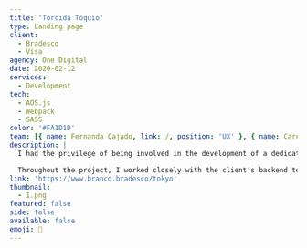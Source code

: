 ```yaml
---
title: 'Torcida Tóquio'
type: Landing page
client:
  - Bradesco
  - Visa
agency: One Digital
date: 2020-02-12
services:
  - Development
tech:
  - AOS.js
  - Webpack
  - SASS
color: '#FA1D1D'
team: [{ name: Fernanda Cajado, link: /, position: 'UX' }, { name: Caroline Silva, link: /, position: 'UI' }]
description: |
  I had the privilege of being involved in the development of a dedicated landing page for Bradesco, specifically designed to promote an action-focused campaign associated with the Tokyo 2020 Olympics. The landing page seamlessly integrated various sections that connected with the client's backend team. This allowed users to easily track the number of coupons generated based on their expenses with Bradesco credit cards, providing them with the exciting opportunity to participate in a raffle and potentially win shopping vouchers. To ensure a cohesive user experience, I utilized my front-end expertise to create a visually appealing and responsive design that perfectly aligned with the client's brand guidelines.

  Throughout the project, I worked closely with the client's backend team, fostering a collaborative environment that facilitated a smooth integration process and effective data tracking. By implementing advanced analytics tools, we were able to closely monitor user engagement and measure the campaign's performance. However, despite our efforts and dedication, the promotion unfortunately had to be suspended due to the outbreak of the Covid-19 pandemic. Although this was a setback, I remain proud of the work we accomplished and the seamless landing page we developed. The campaign may be revisited and adapted in the future, and I look forward to the opportunity to continue contributing to impactful projects like this.
link: 'https://www.branco.bradesco/tokyo'
thumbnail:
  - 1.png
featured: false
side: false
available: false
emoji: 🏅
---
```

